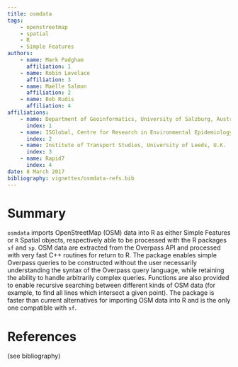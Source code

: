 ```yaml
---
title: osmdata
tags:
    - openstreetmap
    - spatial
    - R
    - Simple Features
authors:
    - name: Mark Padgham
      affiliation: 1
    - name: Robin Lovelace
      affiliation: 3
    - name: Maëlle Salmon
      affiliation: 2
    - name: Bob Rudis
      affiliation: 4
affiliations:
    - name: Department of Geoinformatics, University of Salzburg, Austria
      index: 1
    - name: ISGlobal, Centre for Research in Environmental Epidemiology,Universitat Pompeu Fabra, CIBER Epidemiología y Salud Pública, Barcelona, Spain.
      index: 2
    - name: Institute of Transport Studies, University of Leeds, U.K.
      index: 3
    - name: Rapid7
      index: 4
date: 8 March 2017
bibliography: vignettes/osmdata-refs.bib
---
```


# Summary

`osmdata` imports OpenStreetMap (OSM) data into R as either Simple Features or
`R` Spatial objects, respectively able to be processed with the R packages `sf`
and `sp`.  OSM data are extracted from the Overpass API and processed with very
fast C++ routines for return to R.  The package enables simple Overpass queries
to be constructed without the user necessarily understanding the syntax of the
Overpass query language, while retaining the ability to handle arbitrarily
complex queries. Functions are also provided to enable recursive searching
between different kinds of OSM data (for example, to find all lines which
intersect a given point). The package is faster than current alternatives for importing 
OSM data into R and is the only one compatible with `sf`.

# References

(see bibliography)
